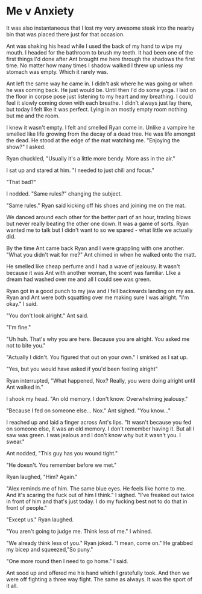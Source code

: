 #  Me v Anxiety

It was also instantaneous that I lost my very awesome steak into the nearby bin
that was placed there just for that occasion.

Ant was shaking his head while I used the back of my hand to wipe my mouth. I
headed for the bathroom to brush my teeth. It had been one of the first things
I'd done after Ant brought me here through the shadows the first time. No matter
how many times I shadow walked I threw up unless my stomach was empty. Which it
rarely was.

Ant left the same way he came in. I didn't ask where he was going or when he was
coming back. He just would be. Until then I'd do some yoga. I laid on the floor
in corpse pose just listening to my heart and my breathing. I could feel it
slowly coming down with each breathe. I didn't always just lay there, but today
I felt like it was perfect. Lying in an mostly empty room nothing but me and the
room.

I knew it wasn't empty. I felt and smelled Ryan come in. Unlike a vampire he
smelled like life growing from the decay of a dead tree. He was life amongst the
dead. He stood at the edge of the mat watching me. "Enjoying the show?" I asked.

Ryan chuckled, "Usually it's a little more bendy. More ass in the air."

I sat up and stared at him. "I needed to just chill and focus."

"That bad?"

I nodded. "Same rules?" changing the subject.

"Same rules." Ryan said kicking off his shoes and joining me on the mat.

We danced around each other for the better part of an hour, trading blows but
never really beating the other one down. It was a game of sorts. Ryan wanted me
to talk but I didn't want to so we spared - what little we actually did.

By the time Ant came back Ryan and I were grappling with one another. "What you
didn't wait for me?" Ant chimed in when he walked onto the matt.

He smelled like cheap perfume and I had a wave of jealousy. It wasn't because it
was Ant with another woman, the scent was familiar. LIke a dream had washed over
me and all I could see was green.

Ryan got in a good punch to my jaw and I fell backwards landing on my ass. Ryan
and Ant were both squatting over me making sure I was alright. "I'm okay." I
said.

"You don't look alright." Ant said.

"I'm fine."

"Uh huh. That's why you are here. Because you are alright. You asked me not to
bite you."

"Actually I didn't. You figured that out on your own." I smirked as I sat up.

"Yes, but you would have asked if you'd been feeling alright"

Ryan interrupted, "What happened, Nox? Really, you were doing alright until Ant
walked in."

I shook my head. "An old memory. I don't know. Overwhelming jealousy."

"Because I fed on someone else… Nox." Ant sighed. "You know…"

I reached up and laid a finger across Ant's lips. "It wasn't because you fed on
someone else, it was an old memory. I don't remember having it. But all I saw
was green. I was jealous and I don't know why but it wasn't you. I swear."

Ant nodded, "This guy has you wound tight."

"He doesn't. You remember before we met."

Ryan laughed, "Him? Again."

"Alex reminds me of him. The same blue eyes. He feels like home to me. And it's
scaring the fuck out of him I think." I sighed. "I've freaked out twice in front
of him and that's just today. I do my fucking best not to do that in front of
people."

"Except us." Ryan laughed.

"You aren't going to judge me. Think less of me." I whined.

"We already think less of you." Ryan joked. "I mean, come on." He grabbed my
bicep and squeezed,"So puny."

"One more round then I need to go home." I said.

Ant sood up and offered me his hand which I gratefully took. And then we were
off fighting a three way fight. The same as always. It was the sport of it all.

